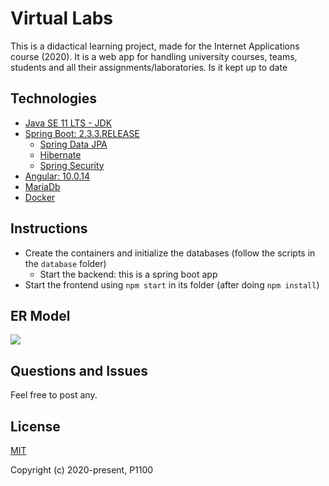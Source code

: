# Virtual Labs
This is a didactical learning project, made for the Internet Applications course (2020). It is a web app for handling university courses, teams, students and all their assignments/laboratories. Is it kept up to date

## Technologies
- [Java SE 11 LTS - JDK](https://docs.oracle.com/en/java/javase/11/index.html)
- [Spring Boot: 2.3.3.RELEASE](https://github.com/spring-projects/spring-boot/releases/tag/v2.3.3.RELEASE)
  -  [Spring Data JPA](http://projects.spring.io/spring-data-jpa/)
    -    [Hibernate](http://docs.spring.io/spring/docs/current/spring-framework-reference/html/orm.html#orm-hibernate)
  -  [Spring Security](http://projects.spring.io/spring-security/)
- [Angular: 10.0.14](https://github.com/angular/angular)
- [MariaDb](https://github.com/MariaDB/server)
- [Docker](https://docs.docker.com/install/)

## Instructions

- Create the containers and initialize the databases (follow the scripts in the `database` folder)
  - Start the backend: this is a spring boot app
- Start the frontend using `npm start` in its folder (after doing `npm install`)

## ER Model
![](https://i.ibb.co/rGK9cL8/Virtual-Labs-ERmodel.jpg)

## Questions and Issues
Feel free to post any.

## License

[MIT](http://opensource.org/licenses/MIT)

Copyright (c) 2020-present, P1100